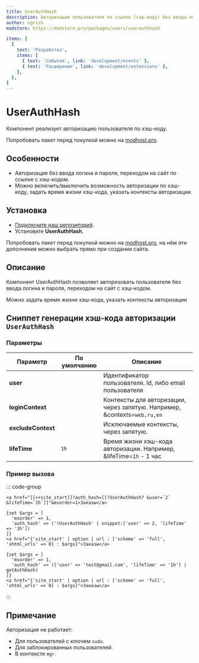 ```yaml
---
title: UserAuthHash
description: Авторизация пользователя по ссылке (хэш-коду) без ввода логина и пароля
author: vgrish
modstore: https://modstore.pro/packages/users/userauthhash

items: [
  {
    text: 'Разработка',
    items: [
      { text: 'События', link: 'development/events' },
      { text: 'Расширения', link: 'development/extensions' },
    ],
  },
]
---
```

# UserAuthHash

Компонент реализует авторизацию пользователя по хэш-коду.

Попробовать пакет перед покупкой можно на [modhost.pro][4].

## Особенности

- Авторизация без ввода логина и пароля, переходом на сайт по ссылке с хэш-кодом.
- Можно включить/выключить возможность авторизации по хэш-коду, задать время жизни хэш-кода, указать контексты авторизации.

## Установка

- [Подключите наш репозиторий](https://modstore.pro/info/connection).
- Установите **UserAuthHash**.

Попробовать пакет перед покупкой можно на [modhost.pro][4], на нём эти дополнения можно выбрать прямо при создании сайта.

## Описание

Компонент UserAuthHash позволяет авторизовать пользователя без ввода логина и пароля, переходом на сайт с хэш-кодом.

Можно задать время жизни хэш-кода, указать контексты авторизации

## Сниппет генерации хэш-кода авторизации `UserAuthHash`

### Параметры

| Параметр           | По умолчанию | Описание                                                                  |
| ------------------ | ------------ | ------------------------------------------------------------------------- |
| **user**           |              | Идентификатор пользователя. Id, либо email пользователя                   |
| **loginContext**   |              | Контексты для авторизации, через запятую. Например, &contexts=`web,ru,en` |
| **excludeContext** |              | Исключаемые контексты, через запятую.                                     |
| **lifeTime**       | `1h`         | Время жизни хэш-кода авторизации. Например, &lifeTime=`1h` - 1 час        |

### Пример вызова

::: code-group

```modx
<a href="[[++site_start]]?auth_hash=[[!UserAuthHash? &user=`2` &lifeTime=`1h`]]"&msorder=1>Заказы</a>
```

```fenom
{set $args = [
  'msorder' => 1,
  'auth_hash' => ('!UserAuthHash' | snippet:['user' => 2, 'lifeTime' => '1h'])
]}
<a href="{'site_start' | option | url : ['scheme' => 'full', 'xhtml_urls' => 0] : $args}">Заказы</a>
```

```fenom [fenom (модификатор)]
{set $args = [
  'msorder' => 1,
  'auth_hash' => (['user' => 'test@gmail.com', 'lifeTime' => '1h'] | getAuthHash)
]}
<a href="{'site_start' | option | url : ['scheme' => 'full', 'xhtml_urls' => 0] : $args}">Заказы</a>
```

:::

## Примечание

Авторизация не работает:

- Для пользователей с ключем `sudo`.
- Для заблокированных пользователей.
- В контексте `mgr`.

[4]: https://modhost.pro
